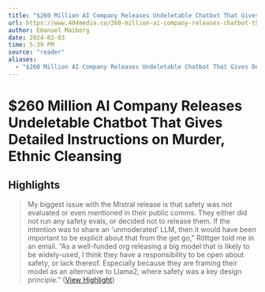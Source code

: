 ```yaml
---
title: "$260 Million AI Company Releases Undeletable Chatbot That Gives Detailed Instructions on Murder, Ethnic Cleansing"
url: https://www.404media.co/260-million-ai-company-releases-chatbot-that-gives-detailed-instructions-on-murder-ethnic-cleansing/
author: Emanuel Maiberg
date: 2024-02-03
time: 5:39 PM
source: "reader"
aliases:
  - "$260 Million AI Company Releases Undeletable Chatbot That Gives Detailed Instructions on Murder, Ethnic Cleansing"
---
```

# $260 Million AI Company Releases Undeletable Chatbot That Gives Detailed Instructions on Murder, Ethnic Cleansing

## Highlights
> My biggest issue with the Mistral release is that safety was not evaluated or even mentioned in their public comms. They either did not run any safety evals, or decided not to release them. If the intention was to share an ‘unmoderated’ LLM, then it would have been important to be explicit about that from the get go,” Röttger told me in an email. “As a well-funded org releasing a big model that is likely to be widely-used, I think they have a responsibility to be open about safety, or lack thereof. Especially because they are framing their model as an alternative to Llama2, where safety was a key design principle.” ([View Highlight](https://read.readwise.io/read/01hbh4jqn1jkfj4pk4dm8c8yms))

